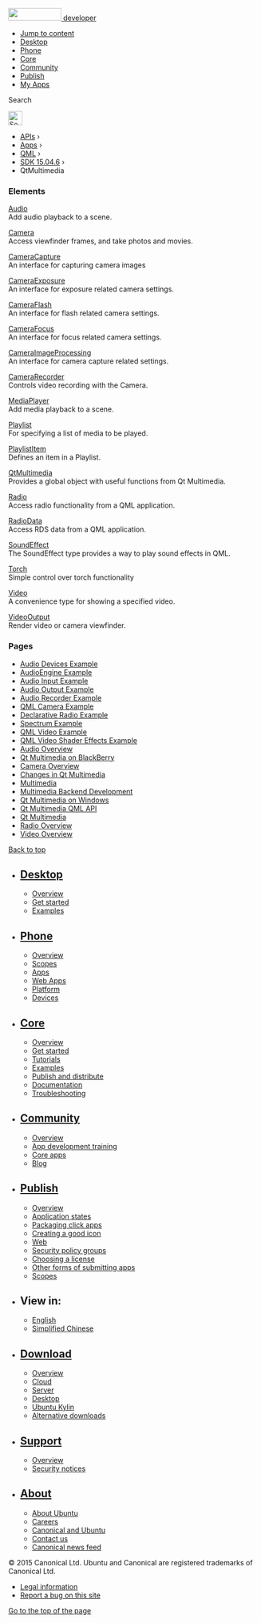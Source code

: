 <a href="https://developer.ubuntu.com/" class="logo-ubuntu"><img src="https://developer.ubuntu.com/assets/sites/ubuntu/latest/u/img/logos/logo-ubuntu-orange.svg" width="106" height="25" /> <span>developer</span></a>

-   [Jump to content](index.html#main-content)
-   [Desktop](https://developer.ubuntu.com/en/desktop/)
-   [Phone](https://developer.ubuntu.com/en/phone/)
-   [Core](https://developer.ubuntu.com/core)
-   [Community](https://developer.ubuntu.com/en/community/)
-   [Publish](https://developer.ubuntu.com/en/publish/)
-   [My Apps](https://myapps.developer.ubuntu.com/)

Search

<img src="https://developer.ubuntu.com/assets/sites/ubuntu/latest/u/img/search-white.svg" alt="Search" height="28" />

-   [APIs](../../../../index.html) ›
-   [Apps](../../../index.html) ›
-   [QML](../../index.html) ›
-   <a href="../index.html" class="sub-nav-item">SDK 15.04.6</a> ›
-   QtMultimedia

<!-- -->

### Elements

[Audio](../QtMultimedia.Audio/index.html)  
Add audio playback to a scene.

[Camera](../QtMultimedia.Camera/index.html)  
Access viewfinder frames, and take photos and movies.

[CameraCapture](../QtMultimedia.CameraCapture/index.html)  
An interface for capturing camera images

[CameraExposure](../QtMultimedia.CameraExposure/index.html)  
An interface for exposure related camera settings.

[CameraFlash](../QtMultimedia.CameraFlash/index.html)  
An interface for flash related camera settings.

[CameraFocus](../QtMultimedia.CameraFocus/index.html)  
An interface for focus related camera settings.

[CameraImageProcessing](../QtMultimedia.CameraImageProcessing/index.html)  
An interface for camera capture related settings.

[CameraRecorder](../QtMultimedia.CameraRecorder/index.html)  
Controls video recording with the Camera.

[MediaPlayer](../QtMultimedia.MediaPlayer/index.html)  
Add media playback to a scene.

[Playlist](../QtMultimedia.Playlist/index.html)  
For specifying a list of media to be played.

[PlaylistItem](../QtMultimedia.PlaylistItem/index.html)  
Defines an item in a Playlist.

[QtMultimedia](../QtMultimedia.QtMultimedia/index.html)  
Provides a global object with useful functions from Qt Multimedia.

[Radio](../QtMultimedia.Radio/index.html)  
Access radio functionality from a QML application.

[RadioData](../QtMultimedia.RadioData/index.html)  
Access RDS data from a QML application.

[SoundEffect](../QtMultimedia.SoundEffect/index.html)  
The SoundEffect type provides a way to play sound effects in QML.

[Torch](../QtMultimedia.Torch/index.html)  
Simple control over torch functionality

[Video](../QtMultimedia.Video/index.html)  
A convenience type for showing a specified video.

[VideoOutput](../QtMultimedia.VideoOutput/index.html)  
Render video or camera viewfinder.

### Pages

-   [Audio Devices Example](../QtMultimedia.qtmultimedia-audiodevices-example/index.html)
-   [AudioEngine Example](../QtMultimedia.qtmultimedia-audioengine-example/index.html)
-   [Audio Input Example](../QtMultimedia.qtmultimedia-audioinput-example/index.html)
-   [Audio Output Example](../QtMultimedia.qtmultimedia-audiooutput-example/index.html)
-   [Audio Recorder Example](../QtMultimedia.qtmultimedia-audiorecorder-example/index.html)
-   [QML Camera Example](../QtMultimedia.qtmultimedia-declarative-camera-example/index.html)
-   [Declarative Radio Example](../QtMultimedia.qtmultimedia-declarative-radio-example/index.html)
-   [Spectrum Example](../QtMultimedia.qtmultimedia-spectrum-example/index.html)
-   [QML Video Example](../QtMultimedia.qtmultimedia-video-qmlvideo-example/index.html)
-   [QML Video Shader Effects Example](../QtMultimedia.qtmultimedia-video-qmlvideofx-example/index.html)
-   [Audio Overview](../QtMultimedia.audiooverview/index.html)
-   [Qt Multimedia on BlackBerry](../QtMultimedia.blackberry/index.html)
-   [Camera Overview](../QtMultimedia.cameraoverview/index.html)
-   [Changes in Qt Multimedia](../QtMultimedia.changes/index.html)
-   [Multimedia](../QtMultimedia.multimediaoverview/index.html)
-   [Multimedia Backend Development](../QtMultimedia.multimediabackend/index.html)
-   [Qt Multimedia on Windows](../QtMultimedia.qtmultimedia-windows/index.html)
-   [Qt Multimedia QML API](../QtMultimedia.qml-multimedia/index.html)
-   [Qt Multimedia](../QtMultimedia.qtmultimedia-index/index.html)
-   [Radio Overview](../QtMultimedia.radiooverview/index.html)
-   [Video Overview](../QtMultimedia.videooverview/index.html)

[Back to top](index.html#)

-   [Desktop](https://developer.ubuntu.com/en/desktop/)
    ---------------------------------------------------

    -   [Overview](https://developer.ubuntu.com/en/desktop/)
    -   [Get started](http://snapcraft.io/?utm_source=developer.ubuntu.com&utm_medium=devportal&utm_term=snaps%20snapcraft%20desktop&utm_content=menu&utm_campaign=duc_snappers)
    -   [Examples](https://github.com/ubuntu/snappy-playpen)

-   [Phone](https://developer.ubuntu.com/en/phone/)
    -----------------------------------------------

    -   [Overview](https://developer.ubuntu.com/en/phone/)
    -   [Scopes](https://developer.ubuntu.com/en/phone/scopes/)
    -   [Apps](https://developer.ubuntu.com/en/phone/apps/)
    -   [Web Apps](https://developer.ubuntu.com/en/phone/web/)
    -   [Platform](https://developer.ubuntu.com/en/phone/platform/)
    -   [Devices](https://developer.ubuntu.com/en/phone/devices/)

-   [Core](https://developer.ubuntu.com/core)
    -----------------------------------------

    -   [Overview](https://developer.ubuntu.com/core)
    -   [Get started](https://developer.ubuntu.com/core/get-started)
    -   [Tutorials](https://developer.ubuntu.com/core/tutorials)
    -   [Examples](https://developer.ubuntu.com/core/examples)
    -   [Publish and distribute](https://developer.ubuntu.com/core/publish-and-distribute)
    -   [Documentation](https://developer.ubuntu.com/core/documentation)
    -   [Troubleshooting](https://developer.ubuntu.com/core/troubleshooting)

-   [Community](https://developer.ubuntu.com/en/community/)
    -------------------------------------------------------

    -   [Overview](https://developer.ubuntu.com/en/community/)
    -   [App development training](https://developer.ubuntu.com/en/community/training/)
    -   [Core apps](https://developer.ubuntu.com/en/community/core-apps/)
    -   [Blog](https://developer.ubuntu.com/en/community/blog/)

-   [Publish](https://developer.ubuntu.com/en/publish/)
    ---------------------------------------------------

    -   [Overview](https://developer.ubuntu.com/en/publish/)
    -   [Application states](https://developer.ubuntu.com/en/publish/application-states/)
    -   [Packaging click apps](https://developer.ubuntu.com/en/publish/packaging-click-apps/)
    -   [Creating a good icon](https://developer.ubuntu.com/en/publish/creating-a-good-icon/)
    -   [Web](https://developer.ubuntu.com/en/publish/web/)
    -   [Security policy groups](https://developer.ubuntu.com/en/publish/security-policy-groups/)
    -   [Choosing a license](https://developer.ubuntu.com/en/publish/choosing-a-license/)
    -   [Other forms of submitting apps](https://developer.ubuntu.com/en/publish/other-forms-of-submitting-apps/)
    -   [Scopes](https://developer.ubuntu.com/en/publish/scopes/)

-   View in:
    --------

    -   [English](index.html "Change to language: English")
    -   [Simplified Chinese](index.html "Change to language: Simplified Chinese")

-   [Download](http://ubuntu.com/download/)
    ---------------------------------------

    -   [Overview](http://ubuntu.com/download)
    -   [Cloud](http://ubuntu.com/download/cloud)
    -   [Server](http://ubuntu.com/download/server)
    -   [Desktop](http://ubuntu.com/download/desktop)
    -   [Ubuntu Kylin](http://ubuntu.com/download/ubuntu-kylin)
    -   [Alternative downloads](http://ubuntu.com/download/alternative-downloads)

-   [Support](http://ubuntu.com/support/)
    -------------------------------------

    -   [Overview](http://ubuntu.com/support)
    -   [Security notices](http://www.ubuntu.com/usn/)

-   [About](http://ubuntu.com/about/)
    ---------------------------------

    -   [About Ubuntu](http://ubuntu.com/about/about-ubuntu)
    -   [Careers](http://www.canonical.com/careers)
    -   [Canonical and Ubuntu](http://ubuntu.com/about/canonical-and-ubuntu)
    -   [Contact us](http://ubuntu.com/about/contact-us)
    -   [Canonical news feed](http://insights.ubuntu.com/feed/)

© 2015 Canonical Ltd. Ubuntu and Canonical are registered trademarks of Canonical Ltd.

-   [Legal information](http://www.ubuntu.com/legal)
-   [Report a bug on this site](https://bugs.launchpad.net/developer-ubuntu-com/)

<span class="accessibility-aid">[Go to the top of the page](index.html#)</span>
